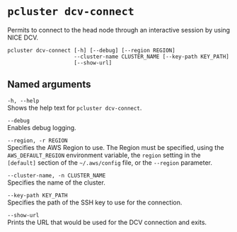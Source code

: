 # `pcluster dcv-connect`<a name="pcluster.dcv-connect-v3"></a>

Permits to connect to the head node through an interactive session by using NICE DCV\.

```
pcluster dcv-connect [-h] [--debug] [--region REGION]
                     --cluster-name CLUSTER_NAME [--key-path KEY_PATH]
                     [--show-url]
```

## Named arguments<a name="pcluster-v3.dcv-connect.namedargs"></a>

`-h, --help`  
Shows the help text for `pcluster dcv-connect`\.

`--debug`  
Enables debug logging\.

`--region, -r REGION`  
Specifies the AWS Region to use\. The Region must be specified, using the `AWS_DEFAULT_REGION` environment variable, the `region` setting in the `[default]` section of the `~/.aws/config` file, or the `--region` parameter\.

`--cluster-name, -n CLUSTER_NAME`  
Specifies the name of the cluster\.

`--key-path KEY_PATH`  
Specifies the path of the SSH key to use for the connection\.

`--show-url`  
Prints the URL that would be used for the DCV connection and exits\.